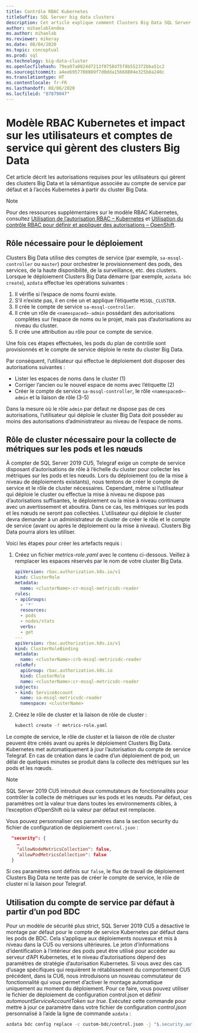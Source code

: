```yaml
---
title: Contrôle RBAC Kubernetes
titleSuffix: SQL Server big data clusters
description: Cet article explique comment Clusters Big Data SQL Server utilise le contrôle RBAC avec Kubernetes.
author: mihaelablendea
ms.author: mihaelab
ms.reviewer: mikeray
ms.date: 08/04/2020
ms.topic: conceptual
ms.prod: sql
ms.technology: big-data-cluster
ms.openlocfilehash: 79ea97a0824d7213f0758d75f8b552372bba51c2
ms.sourcegitcommit: a4ee6957708089f7d0dda15668804e325b8a240c
ms.translationtype: HT
ms.contentlocale: fr-FR
ms.lasthandoff: 08/06/2020
ms.locfileid: "87879047"
---
```

# <a name="kubernetes-rbac-model--impact-on-users-and-service-accounts-managing-bdc"></a>Modèle RBAC Kubernetes et impact sur les utilisateurs et comptes de service qui gèrent des clusters Big Data

Cet article décrit les autorisations requises pour les utilisateurs qui gèrent des clusters Big Data et la sémantique associée au compte de service par défaut et à l’accès Kubernetes à partir du cluster Big Data.

> [!NOTE]
> Pour des ressources supplémentaires sur le modèle RBAC Kubernetes, consultez [Utilisation de l’autorisation RBAC – Kubernetes](https://kubernetes.io/docs/reference/access-authn-authz/rbac/) et [Utilisation du contrôle RBAC pour définir et appliquer des autorisations – OpenShift](https://docs.openshift.com/container-platform/4.4/authentication/using-rbac.html).

## <a name="role-required-for-deployment"></a>Rôle nécessaire pour le déploiement

Clusters Big Data utilise des comptes de service (par exemple, `sa-mssql-controller` ou `master`) pour orchestrer le provisionnement des pods, des services, de la haute disponibilité, de la surveillance, etc. des clusters. Lorsque le déploiement Clusters Big Data démarre (par exemple, `azdata bdc create`), `azdata` effectue les opérations suivantes :

1. Il vérifie si l’espace de noms fourni existe.
2. S’il n’existe pas, il en crée un et applique l’étiquette `MSSQL_CLUSTER`.
3. Il crée le compte de service `sa-mssql-controller`.
4. Il crée un rôle de `<namespaced>-admin` possédant des autorisations complètes sur l’espace de noms ou le projet, mais pas d’autorisations au niveau du cluster.
5. Il crée une attribution au rôle pour ce compte de service.

Une fois ces étapes effectuées, les pods du plan de contrôle sont provisionnés et le compte de service déploie le reste du cluster Big Data.  

Par conséquent, l’utilisateur qui effectue le déploiement doit disposer des autorisations suivantes :

- Lister les espaces de noms dans le cluster (1)
- Corriger l’ancien ou le nouvel espace de noms avec l’étiquette (2)
- Créer le compte de service `sa-mssql-controller`, le rôle `<namespaced>-admin` et la liaison de rôle (3-5)

Dans la mesure où le rôle `admin` par défaut ne dispose pas de ces autorisations, l’utilisateur qui déploie le cluster Big Data doit posséder au moins des autorisations d’administrateur au niveau de l’espace de noms.

## <a name="cluster-role-required-for-pods-and-nodes-metrics-collection"></a>Rôle de cluster nécessaire pour la collecte de métriques sur les pods et les nœuds

À compter de SQL Server 2019 CU5, Telegraf exige un compte de service disposant d’autorisations de rôle à l’échelle du cluster pour collecter les métriques sur les pods et les nœuds. Lors du déploiement (ou de la mise à niveau de déploiements existants), nous tentons de créer le compte de service et le rôle de cluster nécessaires. Cependant, même si l’utilisateur qui déploie le cluster ou effectue la mise à niveau ne dispose pas d’autorisations suffisantes, le déploiement ou la mise à niveau continuera avec un avertissement et aboutira. Dans ce cas, les métriques sur les pods et les nœuds ne seront pas collectées. L’utilisateur qui déploie le cluster devra demander à un administrateur de cluster de créer le rôle et le compte de service (avant ou après le déploiement ou la mise à niveau). Clusters Big Data pourra alors les utiliser. 

Voici les étapes pour créer les artefacts requis :

1. Créez un fichier *metrics-role.yaml* avec le contenu ci-dessous. Veillez à remplacer les espaces réservés *<clusterName>* par le nom de votre cluster Big Data.

   ```yaml
   apiVersion: rbac.authorization.k8s.io/v1
   kind: ClusterRole
   metadata:
     name: <clusterName>:cr-mssql-metricsdc-reader
   rules:
   - apiGroups:
     - '*'
     resources:
     - pods
     - nodes/stats
     verbs:
     - get
   ---
   apiVersion: rbac.authorization.k8s.io/v1
   kind: ClusterRoleBinding
   metadata:
     name: <clusterName>:crb-mssql-metricsdc-reader
   roleRef:
     apiGroup: rbac.authorization.k8s.io
     kind: ClusterRole
     name: <clusterName>:cr-mssql-metricsdc-reader
   subjects:
   - kind: ServiceAccount
     name: sa-mssql-metricsdc-reader
     namespace: <clusterName>
   ```

2. Créez le rôle de cluster et la liaison de rôle de cluster :

   ```bash
   kubectl create -f metrics-role.yaml
   ```

Le compte de service, le rôle de cluster et la liaison de rôle de cluster peuvent être créés avant ou après le déploiement Clusters Big Data. Kubernetes met automatiquement à jour l’autorisation du compte de service Telegraf. En cas de création dans le cadre d’un déploiement de pod, un délai de quelques minutes se produit dans la collecte des métriques sur les pods et les nœuds.

> [!NOTE]
> SQL Server 2019 CU5 introduit deux commutateurs de fonctionnalités pour contrôler la collecte de métriques sur les pods et les nœuds. Par défaut, ces paramètres ont la valeur true dans toutes les environnements cibles, à l’exception d’OpenShift où la valeur par défaut est remplacée. 

Vous pouvez personnaliser ces paramètres dans la section security du fichier de configuration de déploiement `control.json` :

```json
  "security": {
    …
    "allowNodeMetricsCollection": false,
    "allowPodMetricsCollection": false
  }
```

Si ces paramètres sont définis sur `false`, le flux de travail de déploiement Clusters Big Data ne tente pas de créer le compte de service, le rôle de cluster ni la liaison pour Telegraf.

## <a name="default-service-account-usage-from-within-a-bdc-pod"></a>Utilisation du compte de service par défaut à partir d’un pod BDC

Pour un modèle de sécurité plus strict, SQL Server 2019 CU5 a désactivé le montage par défaut pour le compte de service Kubernetes par défaut dans les pods de BDC. Cela s’applique aux déploiements nouveaux et mis à niveau dans la CU5 ou versions ultérieures.
Le jeton d’informations d’identification à l’intérieur des pods peut être utilisé pour accéder au serveur d’API Kubernetes, et le niveau d’autorisations dépend des paramètres de stratégie d’autorisation Kubernetes. Si vous avez des cas d’usage spécifiques qui requièrent le rétablissement du comportement CU5 précédent, dans la CU6, nous introduisons un nouveau commutateur de fonctionnalité qui vous permet d’activer le montage automatique uniquement au moment du déploiement. Pour ce faire, vous pouvez utiliser le fichier de déploiement de configuration control.json et définir *automountServiceAccountToken* sur *true*. Exécutez cette commande pour mettre à jour ce paramètre dans votre fichier de configuration *control.json* personnalisé à l’aide la ligne de commande `azdata` : 

``` bash
azdata bdc config replace -c custom-bdc/control.json -j "$.security.automountServiceAccountToken=true"
```
